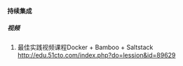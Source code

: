 #### 持续集成

##### 视频

1. 最佳实践视频课程Docker + Bamboo + Saltstack 
http://edu.51cto.com/index.php?do=lession&id=89629
